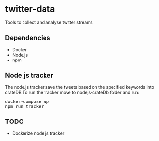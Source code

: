 # twitter-data
Tools to collect and analyse twitter streams

## Dependencies
*   Docker
*   Node.js
*   npm

## Node.js tracker
The node.js tracker save the tweets based on the specified keywords into crateDB
To run the tracker move to nodejs-crateDb folder and run:
<pre>
docker-compose up
npm run tracker
</pre>

## TODO
*   Dockerize node.js tracker
